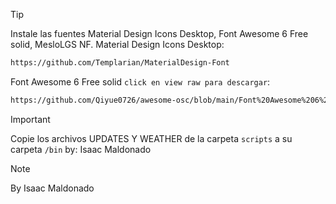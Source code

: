 > [!TIP]
> Instale las fuentes Material Design Icons Desktop,
> Font Awesome 6 Free solid,
> MesloLGS NF.
Material Design Icons Desktop:
```sh
https://github.com/Templarian/MaterialDesign-Font
```
Font Awesome 6 Free solid `click en view raw para descargar`:
```sh
https://github.com/Qiyue0726/awesome-osc/blob/main/Font%20Awesome%206%20Free-Solid-900.otf
```
> [!IMPORTANT]
> Copie los archivos UPDATES Y WEATHER de la carpeta `scripts` a su carpeta `/bin`
by: Isaac Maldonado

> [!NOTE]
> By Isaac Maldonado
